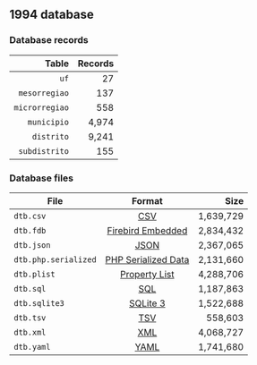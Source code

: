 ## 1994 database

### Database records

|          Table | Records |
| --------------:| -------:|
|           `uf` |      27 |
|  `mesorregiao` |     137 |
| `microrregiao` |     558 |
|    `municipio` |   4,974 |
|     `distrito` |   9,241 |
|  `subdistrito` |     155 |

### Database files

| File                 | Format                                                                                          |      Size |
| -------------------- |:-----------------------------------------------------------------------------------------------:| ---------:|
| `dtb.csv`            | [CSV](https://en.wikipedia.org/wiki/Comma-separated_values)                                     | 1,639,729 |
| `dtb.fdb`            | [Firebird Embedded](https://en.wikipedia.org/wiki/Embedded_database#Firebird_Embedded)          | 2,834,432 |
| `dtb.json`           | [JSON](https://en.wikipedia.org/wiki/JSON)                                                      | 2,367,065 |
| `dtb.php.serialized` | [PHP Serialized Data](https://en.wikipedia.org/wiki/Serialization#Programming_language_support) | 2,131,660 |
| `dtb.plist`          | [Property List](https://en.wikipedia.org/wiki/Property_list)                                    | 4,288,706 |
| `dtb.sql`            | [SQL](https://en.wikipedia.org/wiki/SQL)                                                        | 1,187,863 |
| `dtb.sqlite3`        | [SQLite 3](https://en.wikipedia.org/wiki/SQLite)                                                | 1,522,688 |
| `dtb.tsv`            | [TSV](https://en.wikipedia.org/wiki/Tab-separated_values)                                       |   558,603 |
| `dtb.xml`            | [XML](https://en.wikipedia.org/wiki/XML)                                                        | 4,068,727 |
| `dtb.yaml`           | [YAML](https://en.wikipedia.org/wiki/YAML)                                                      | 1,741,680 |
